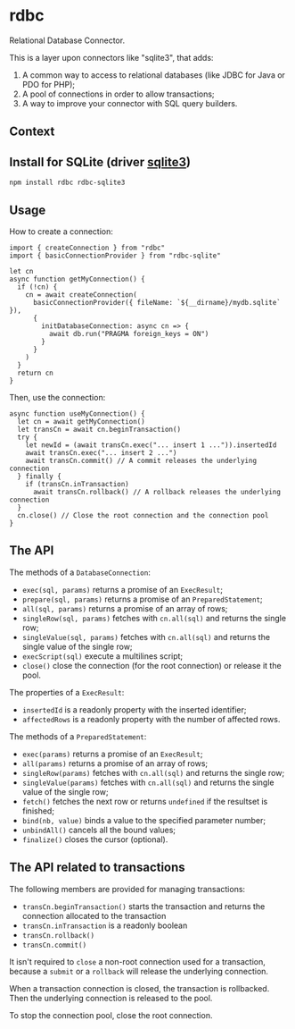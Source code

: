 # rdbc

Relational Database Connector.

This is a layer upon connectors like \"sqlite3\", that adds:

1. A common way to access to relational databases (like JDBC for Java or PDO for PHP);
1. A pool of connections in order to allow transactions;
1. A way to improve your connector with SQL query builders.

## Context

## Install for SQLite (driver [sqlite3](https://github.com/mapbox/node-sqlite3))

```
npm install rdbc rdbc-sqlite3
```

## Usage

How to create a connection:

```
import { createConnection } from "rdbc"
import { basicConnectionProvider } from "rdbc-sqlite"

let cn
async function getMyConnection() {
  if (!cn) {
    cn = await createConnection(
      basicConnectionProvider({ fileName: `${__dirname}/mydb.sqlite` }),
      {
        initDatabaseConnection: async cn => {
          await db.run("PRAGMA foreign_keys = ON")
        }
      }
    )
  }
  return cn
}
```

Then, use the connection:

```
async function useMyConnection() {
  let cn = await getMyConnection()
  let transCn = await cn.beginTransaction()
  try {
    let newId = (await transCn.exec("... insert 1 ...")).insertedId
    await transCn.exec("... insert 2 ...")
    await transCn.commit() // A commit releases the underlying connection
  } finally {
    if (transCn.inTransaction)
      await transCn.rollback() // A rollback releases the underlying connection
  }
  cn.close() // Close the root connection and the connection pool
}
```

## The API

The methods of a `DatabaseConnection`:

* `exec(sql, params)` returns a promise of an `ExecResult`;
* `prepare(sql, params)` returns a promise of an `PreparedStatement`;
* `all(sql, params)` returns a promise of an array of rows;
* `singleRow(sql, params)` fetches with `cn.all(sql)` and returns the single row;
* `singleValue(sql, params)` fetches with `cn.all(sql)` and returns the single value of the single row;
* `execScript(sql)` execute a multilines script;
* `close()` close the connection (for the root connection) or release it the pool.

The properties of a `ExecResult`:

* `insertedId` is a readonly property with the inserted identifier;
* `affectedRows` is a readonly property with the number of affected rows.

The methods of a `PreparedStatement`:

* `exec(params)` returns a promise of an `ExecResult`;
* `all(params)` returns a promise of an array of rows;
* `singleRow(params)` fetches with `cn.all(sql)` and returns the single row;
* `singleValue(params)` fetches with `cn.all(sql)` and returns the single value of the single row;
* `fetch()` fetches the next row or returns `undefined` if the resultset is finished;
* `bind(nb, value)` binds a value to the specified parameter number;
* `unbindAll()` cancels all the bound values;
* `finalize()` closes the cursor (optional).

## The API related to transactions

The following members are provided for managing transactions:

* `transCn.beginTransaction()` starts the transaction and returns the connection allocated to the transaction
* `transCn.inTransaction` is a readonly boolean
* `transCn.rollback()`
* `transCn.commit()`

It isn't required to `close` a non-root connection used for a transaction, because a `submit` or a `rollback` will release the underlying connection.

When a transaction connection is closed, the transaction is rollbacked. Then the underlying connection is released to the pool.

To stop the connection pool, close the root connection.
